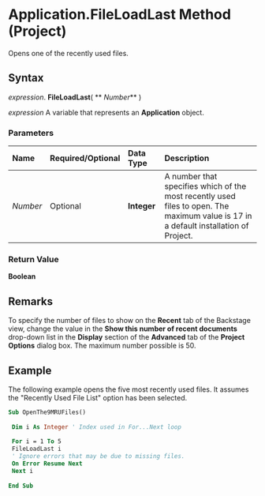 
# Application.FileLoadLast Method (Project)

Opens one of the recently used files.


## Syntax

 _expression_. **FileLoadLast**( ** _Number_** )

 _expression_ A variable that represents an **Application** object.


### Parameters



|**Name**|**Required/Optional**|**Data Type**|**Description**|
|:-----|:-----|:-----|:-----|
| _Number_|Optional|**Integer**|A number that specifies which of the most recently used files to open. The maximum value is 17 in a default installation of Project.|

### Return Value

 **Boolean**


## Remarks

To specify the number of files to show on the  **Recent** tab of the Backstage view, change the value in the **Show this number of recent documents** drop-down list in the **Display** section of the **Advanced** tab of the **Project Options** dialog box. The maximum number possible is 50.


## Example

The following example opens the five most recently used files. It assumes the "Recently Used File List" option has been selected.


```vb
Sub OpenThe9MRUFiles() 
 
 Dim i As Integer ' Index used in For...Next loop 
 
 For i = 1 To 5 
 FileLoadLast i 
 ' Ignore errors that may be due to missing files. 
 On Error Resume Next 
 Next i 
 
End Sub
```

